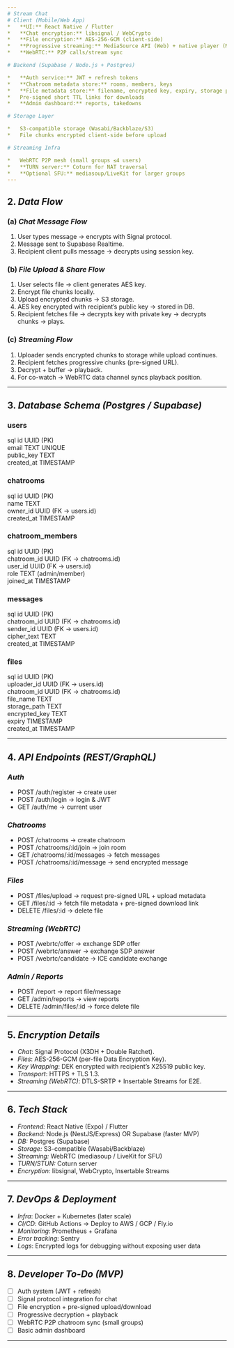 ```yaml
---
# Stream Chat
# Client (Mobile/Web App)
*   **UI:** React Native / Flutter
*   **Chat encryption:** libsignal / WebCrypto
*   **File encryption:** AES-256-GCM (client-side)
*   **Progressive streaming:** MediaSource API (Web) + native player (Mobile)
*   **WebRTC:** P2P calls/stream sync

# Backend (Supabase / Node.js + Postgres)

*   **Auth service:** JWT + refresh tokens
*   **Chatroom metadata store:** rooms, members, keys
*   **File metadata store:** filename, encrypted key, expiry, storage path
*   Pre-signed short TTL links for downloads
*   **Admin dashboard:** reports, takedowns

# Storage Layer

*   S3-compatible storage (Wasabi/Backblaze/S3)
*   File chunks encrypted client-side before upload

# Streaming Infra

*   WebRTC P2P mesh (small groups ≤4 users)
*   **TURN server:** Coturn for NAT traversal
*   **Optional SFU:** mediasoup/LiveKit for larger groups
---
```


## 2. *Data Flow*

### (a) *Chat Message Flow*

1. User types message → encrypts with Signal protocol.
2. Message sent to Supabase Realtime.
3. Recipient client pulls message → decrypts using session key.

### (b) *File Upload & Share Flow*

1. User selects file → client generates AES key.
2. Encrypt file chunks locally.
3. Upload encrypted chunks → S3 storage.
4. AES key encrypted with recipient’s public key → stored in DB.
5. Recipient fetches file → decrypts key with private key → decrypts chunks → plays.

### (c) *Streaming Flow*

1. Uploader sends encrypted chunks to storage while upload continues.
2. Recipient fetches progressive chunks (pre-signed URL).
3. Decrypt + buffer → playback.
4. For co-watch → WebRTC data channel syncs playback position.

---

## 3. *Database Schema (Postgres / Supabase)*

### users

sql
id UUID (PK)  
email TEXT UNIQUE  
public_key TEXT  
created_at TIMESTAMP  


### chatrooms

sql
id UUID (PK)  
name TEXT  
owner_id UUID (FK → users.id)  
created_at TIMESTAMP  


### chatroom_members

sql
id UUID (PK)  
chatroom_id UUID (FK → chatrooms.id)  
user_id UUID (FK → users.id)  
role TEXT (admin/member)  
joined_at TIMESTAMP  


### messages

sql
id UUID (PK)  
chatroom_id UUID (FK → chatrooms.id)  
sender_id UUID (FK → users.id)  
cipher_text TEXT  
created_at TIMESTAMP  


### files

sql
id UUID (PK)  
uploader_id UUID (FK → users.id)  
chatroom_id UUID (FK → chatrooms.id)  
file_name TEXT  
storage_path TEXT  
encrypted_key TEXT  
expiry TIMESTAMP  
created_at TIMESTAMP  


---

## 4. *API Endpoints (REST/GraphQL)*

### *Auth*

* POST /auth/register → create user
* POST /auth/login → login & JWT
* GET /auth/me → current user

### *Chatrooms*

* POST /chatrooms → create chatroom
* POST /chatrooms/:id/join → join room
* GET /chatrooms/:id/messages → fetch messages
* POST /chatrooms/:id/message → send encrypted message

### *Files*

* POST /files/upload → request pre-signed URL + upload metadata
* GET /files/:id → fetch file metadata + pre-signed download link
* DELETE /files/:id → delete file

### *Streaming (WebRTC)*

* POST /webrtc/offer → exchange SDP offer
* POST /webrtc/answer → exchange SDP answer
* POST /webrtc/candidate → ICE candidate exchange

### *Admin / Reports*

* POST /report → report file/message
* GET /admin/reports → view reports
* DELETE /admin/files/:id → force delete file

---

## 5. *Encryption Details*

* *Chat*: Signal Protocol (X3DH + Double Ratchet).
* *Files*: AES-256-GCM (per-file Data Encryption Key).
* *Key Wrapping*: DEK encrypted with recipient’s X25519 public key.
* *Transport*: HTTPS + TLS 1.3.
* *Streaming (WebRTC)*: DTLS-SRTP + Insertable Streams for E2E.

---

## 6. *Tech Stack*

* *Frontend:* React Native (Expo) / Flutter
* *Backend:* Node.js (NestJS/Express) OR Supabase (faster MVP)
* *DB:* Postgres (Supabase)
* *Storage:* S3-compatible (Wasabi/Backblaze)
* *Streaming:* WebRTC (mediasoup / LiveKit for SFU)
* *TURN/STUN:* Coturn server
* *Encryption:* libsignal, WebCrypto, Insertable Streams

---

## 7. *DevOps & Deployment*

* *Infra*: Docker + Kubernetes (later scale)
* *CI/CD*: GitHub Actions → Deploy to AWS / GCP / Fly.io
* *Monitoring*: Prometheus + Grafana
* *Error tracking*: Sentry
* *Logs*: Encrypted logs for debugging without exposing user data

---

## 8. *Developer To-Do (MVP)*

* [ ] Auth system (JWT + refresh)
* [ ] Signal protocol integration for chat
* [ ] File encryption + pre-signed upload/download
* [ ] Progressive decryption + playback
* [ ] WebRTC P2P chatroom sync (small groups)
* [ ] Basic admin dashboard

---